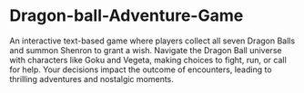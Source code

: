 # Dragon-ball-Adventure-Game
An interactive text-based game where players collect all seven Dragon Balls and summon Shenron to grant a wish. Navigate the Dragon Ball universe with characters like Goku and Vegeta, making choices to fight, run, or call for help. Your decisions impact the outcome of encounters, leading to thrilling adventures and nostalgic moments.
